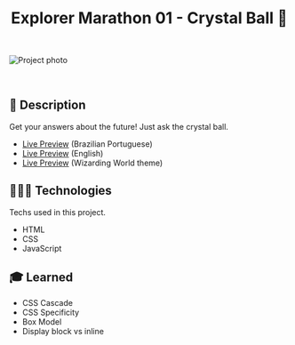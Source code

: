 <h1 align="center">
  Explorer Marathon 01 - Crystal Ball 🔮
</h1>

<br>

![Project photo](https://drive.google.com/uc?id=1LPrJsBJeVb0249CRRwUgejOtIyGVpw4t)

<br>

## 📝 Description 

Get your answers about the future! Just ask the crystal ball.

- [Live Preview](https://crystal-ball.vercel.app/) (Brazilian Portuguese)
- [Live Preview](https://crystal-ball-en.vercel.app/) (English)
- [Live Preview](https://ww-crystal-ball.vercel.app/) (Wizarding World theme)

## 🧑🏻‍💻 Technologies

Techs used in this project.

- HTML
- CSS
- JavaScript

## 🎓 Learned

- CSS Cascade
- CSS Specificity
- Box Model
- Display block vs inline